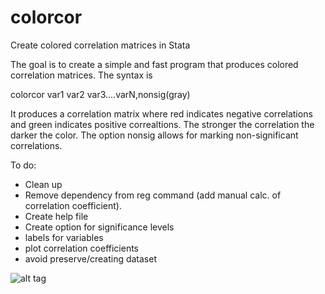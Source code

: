 # colorcor
Create colored correlation matrices in Stata

The goal is to create a simple and fast program that produces colored correlation matrices.
The syntax is

colorcor var1 var2 var3....varN,nonsig(gray)

It produces a correlation matrix where red indicates negative correlations and green indicates positive correaltions. The stronger the correlation the darker the color. The option nonsig allows for marking non-significant correlations. 

To do:
- Clean up
- Remove dependency from reg command (add manual calc. of correlation coefficient).
- Create help file
- Create option for significance levels
- labels for variables
- plot correlation coefficients
- avoid preserve/creating dataset


![alt tag](http://url/to/img.png)
